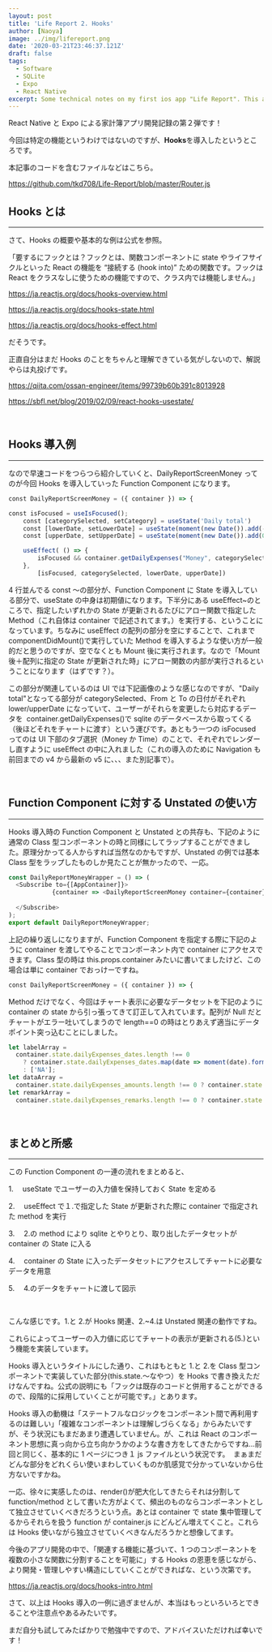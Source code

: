 ```yaml
---
layout: post
title: 'Life Report 2. Hooks'
author: [Naoya]
image: ../img/lifereport.png
date: '2020-03-21T23:46:37.121Z'
draft: false
tags:
  - Software
  - SQLite
  - Expo
  - React Native
excerpt: Some technical notes on my first ios app "Life Report". This article focuses on Hooks.
---
```


React Native と Expo による家計簿アプリ開発記録の第２弾です！

今回は特定の機能というわけではないのですが、**Hooks**を導入したというところです。

本記事のコードを含むファイルなどはこちら。

https://github.com/tkd708/Life-Report/blob/master/Router.js

## Hooks とは

---

さて、Hooks の概要や基本的な例は公式を参照。

「要するにフックとは？フックとは、関数コンポーネントに state やライフサイクルといった React の機能を “接続する (hook into)” ための関数です。フックは React をクラスなしに使うための機能ですので、クラス内では機能しません。」

https://ja.reactjs.org/docs/hooks-overview.html

https://ja.reactjs.org/docs/hooks-state.html

https://ja.reactjs.org/docs/hooks-effect.html

だそうです。

正直自分はまだ Hooks のことをちゃんと理解できている気がしないので、解説やらは丸投げです。

https://qiita.com/ossan-engineer/items/99739b60b391c8013928

https://sbfl.net/blog/2019/02/09/react-hooks-usestate/

<br>

## Hooks 導入例

---

なので早速コードをつらつら紹介していくと、DailyReportScreenMoney ってのが今回 Hooks を導入していった Function Component になります。

```javascript
const DailyReportScreenMoney = ({ container }) => {

const isFocused = useIsFocused();
    const [categorySelected, setCategory] = useState('Daily total')
    const [lowerDate, setLowerDate] = useState(moment(new Date()).add(-28, 'days').format('YYYY-MM-DD'))
    const [upperDate, setUpperDate] = useState(moment(new Date()).add(0, 'days').format('YYYY-MM-DD'))

    useEffect( () => {
        isFocused && container.getDailyExpenses("Money", categorySelected, lowerDate, upperDate)
    },
        [isFocused, categorySelected, lowerDate, upperDate])
```

4 行並んでる const ～の部分が、Function Component に State を導入している部分で、useState の中身は初期値になります。下半分にある useEffect~のところで、指定したいずれかの State が更新されるたびにアロー関数で指定した Method（これ自体は container で記述されてます。）を実行する、ということになっています。ちなみに useEffect の配列の部分を空にすることで、これまで componentDidMount()で実行していた Method を導入するような使い方が一般的だと思うのですが、空でなくとも Mount 後に実行されます。なので「Mount 後＋配列に指定の State が更新された時」にアロー関数の内部が実行されるということになります（はずです？）。

この部分が関連しているのは UI では下記画像のような感じなのですが、"Daily total"となってる部分が categorySelected、From と To の日付がそれぞれ lower/upperDate になっていて、ユーザーがそれらを変更したら対応するデータを  container.getDailyExpenses()で sqlite のデータベースから取ってくる（後ほどそれをチャートに渡す）という運びです。あともう一つの isFocused ってのは UI 下部のタブ選択（Money か Time）のことで、それぞれでレンダーし直すように useEffect の中に入れました（これの導入のために Navigation も前回までの v4 から最新の v5 に、、、また別記事で）。

<br>

## Function Component に対する Unstated の使い方

---

Hooks 導入時の Function Component と Unstated との共存も、下記のように通常の Class 型コンポーネントの時と同様にしてラップすることができました。原理分かってる人からすれば当然なのかもですが、Unstated の例では基本 Class 型をラップしたものしか見たことが無かったので、一応。

```javascript
const DailyReportMoneyWrapper = () => (
  <Subscribe to={[AppContainer]}>
            {container => <DailyReportScreenMoney container={container} />}
        
  </Subscribe>
);
export default DailyReportMoneyWrapper;
```

上記の繰り返しになりますが、Function Component を指定する際に下記のように container を渡してやることでコンポーネント内で container にアクセスできます。Class 型の時は this.props.container みたいに書いてましたけど、この場合は単に container でおっけーですね。

```javascript
const DailyReportScreenMoney = ({ container }) => {
```

Method だけでなく、今回はチャート表示に必要なデータセットを下記のように container の state から引っ張ってきて訂正して入れています。配列が Null だとチャートがエラー吐いてしまうので length==0 の時はとりあえず適当にデータポイント突っ込むことにしました。

```javascript
let labelArray =
  container.state.dailyExpenses_dates.length !== 0
    ? container.state.dailyExpenses_dates.map(date => moment(date).format('MMM-DD'))
    : ['NA'];
let dataArray =
  container.state.dailyExpenses_amounts.length !== 0 ? container.state.dailyExpenses_amounts : [0];
let remarkArray =
  container.state.dailyExpenses_remarks.length !== 0 ? container.state.dailyExpenses_remarks : [''];
```

<br>

## まとめと所感

---

この Function Component の一連の流れをまとめると、

1.　 useState でユーザーの入力値を保持しておく State を定める

2.　 useEffect で１.で指定した State が更新された際に container で指定された method を実行

3.　 2.の method により sqlite とやりとり、取り出したデータセットが container の State に入る

4.　 container の State に入ったデータセットにアクセスしてチャートに必要なデータを用意

5.　 4.のデータをチャートに渡して図示

<br>

こんな感じです。1.と 2.が Hooks 関連、2.~4.は Unstated 関連の動作ですね。

これらによってユーザーの入力値に応じてチャートの表示が更新される(5.)という機能を実装しています。

Hooks 導入というタイトルにした通り、これはもともと 1.と 2.を Class 型コンポーネントで実装していた部分(this.state.～なやつ）を Hooks で書き換えただけなんですね。公式の説明にも「フックは既存のコードと併用することができるので、段階的に採用していくことが可能です。」とあります。

Hooks 導入の動機は「ステートフルなロジックをコンポーネント間で再利用するのは難しい」「複雑なコンポーネントは理解しづらくなる」からみたいですが、そう状況にもまだあまり遭遇していません。が、これは React のコンポーネント思想に真っ向から立ち向かうかのような書き方をしてきたからですね...前回と同じく、基本的に 1 ページにつき１ js ファイルという状況です。  まぁまだどんな部分をどれくらい使いまわしていくものか肌感覚で分かっていないから仕方ないですかね。

一応、徐々に実感したのは、render()が肥大化してきたらそれは分割して function/method として書いた方がよくて、頻出のものならコンポーネントとして独立させていくべきだろうという点。あとは container で state 集中管理してるからそれらを扱う function が container.js にどんどん増えてくこと。これらは Hooks 使いながら独立させていくべきなんだろうかと想像してます。

今後のアプリ開発の中で、「関連する機能に基づいて、1 つのコンポーネントを複数の小さな関数に分割することを可能に」する Hooks の恩恵を感じながら、より開発・管理しやすい構造にしていくことができればな、という次第です。

https://ja.reactjs.org/docs/hooks-intro.html

さて、以上は Hooks 導入の一例に過ぎませんが、本当はもっといろいろとできることや注意点やあるみたいです。

まだ自分も試してみたばかりで勉強中ですので、アドバイスいただければ幸いです！
